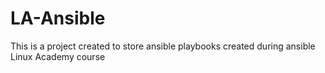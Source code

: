 # LA-Ansible
This is a project created to store ansible playbooks created during ansible Linux Academy course
